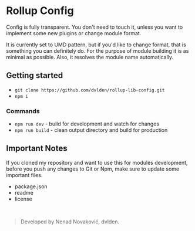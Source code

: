 # Rollup Config

Config is fully transparent. You don't need to touch it, unless you want
to implement some new plugins or change module format.

It is currently set to UMD pattern, but if you'd like to change format,
that is something you can definitely do. For the purpose of module building
it is as minimal as possible. Also, it resolves the module name automatically.


## Getting started

- `git clone https://github.com/dvlden/rollup-lib-config.git`
- `npm i`


### Commands

- `npm run dev` - build for development and watch for changes
- `npm run build` - clean output directory and build for production


## Important Notes

If you cloned my repository and want to use this for modules development, before
you push any changes to Git or Npm, make sure to update some important files.

- package.json
- readme
- license

&nbsp;

> Developed by Nenad Novaković, dvlden.
